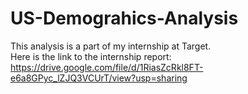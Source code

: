 # US-Demograhics-Analysis
This analysis is a part of my internship at Target. \
Here is the link to the internship report: https://drive.google.com/file/d/1RiasZcRkl8FT-e6a8GPyc_lZJQ3VCUrT/view?usp=sharing
